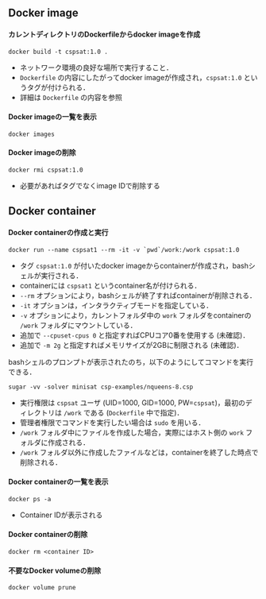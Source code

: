 ## Docker image

#### カレントディレクトリのDockerfileからdocker imageを作成

```
docker build -t cspsat:1.0 .
```

- ネットワーク環境の良好な場所で実行すること．
- `Dockerfile` の内容にしたがってdocker imageが作成され，`cspsat:1.0` というタグが付けられる．
- 詳細は `Dockerfile` の内容を参照

#### Docker imageの一覧を表示

```
docker images
```

#### Docker imageの削除

```
docker rmi cspsat:1.0
```

- 必要があればタグでなくimage IDで削除する

## Docker container

#### Docker containerの作成と実行

```
docker run --name cspsat1 --rm -it -v `pwd`/work:/work cspsat:1.0
```

- タグ `cspsat:1.0` が付いたdocker imageからcontainerが作成され，bashシェルが実行される．
- containerには `cspsat1` というcontainer名が付けられる．
- `--rm`  オプションにより，bashシェルが終了すればcontainerが削除される．
- `-it` オプションは，インタラクティブモードを指定している．
- `-v`  オプションにより，カレントフォルダ中の `work` フォルダをcontainerの `/work` フォルダにマウントしている．
- 追加で `--cpuset-cpus 0` と指定すればCPUコア0番を使用する (未確認)．
- 追加で `-m 2g` と指定すればメモリサイズが2GBに制限される (未確認)．

bashシェルのプロンプトが表示されたのち，以下のようにしてコマンドを実行できる．

```
sugar -vv -solver minisat csp-examples/nqueens-8.csp
```

- 実行権限は `cspsat` ユーザ (UID=1000, GID=1000, PW=`cspsat`)，最初のディレクトリは `/work` である
  (`Dockerfile` 中で指定)．
- 管理者権限でコマンドを実行したい場合は `sudo` を用いる．
- `/work` フォルダ中にファイルを作成した場合，実際にはホスト側の `work` フォルダに作成される．
- `/work` フォルダ以外に作成したファイルなどは，containerを終了した時点で削除される．

#### Docker containerの一覧を表示

```
docker ps -a
```

- Container IDが表示される

#### Docker containerの削除

```
docker rm <container ID>
```

#### 不要なDocker volumeの削除

```
docker volume prune
```

